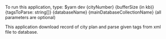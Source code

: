To run this application, type: $yarn dev {cityNumber} {bufferSize (in kb)} {tagsToParse: string[]} {databaseName} {mainDatabaseCollectionName} (all parameters are optional)

This application download record of city plan and parse given tags from xml file to database.

